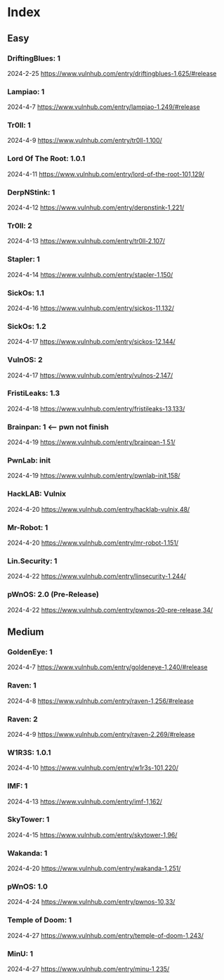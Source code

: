 # Index

## Easy

### DriftingBlues: 1

2024-2-25 https://www.vulnhub.com/entry/driftingblues-1,625/#release

### Lampiao: 1

2024-4-7 https://www.vulnhub.com/entry/lampiao-1,249/#release

### Tr0ll: 1

2024-4-9 https://www.vulnhub.com/entry/tr0ll-1,100/

### Lord Of The Root: 1.0.1

2024-4-11 https://www.vulnhub.com/entry/lord-of-the-root-101,129/

### DerpNStink: 1

2024-4-12 https://www.vulnhub.com/entry/derpnstink-1,221/

### Tr0ll: 2

2024-4-13 https://www.vulnhub.com/entry/tr0ll-2,107/

### Stapler: 1

2024-4-14 https://www.vulnhub.com/entry/stapler-1,150/

### SickOs: 1.1

2024-4-16 https://www.vulnhub.com/entry/sickos-11,132/

### SickOs: 1.2

2024-4-17 https://www.vulnhub.com/entry/sickos-12,144/

### VulnOS: 2

2024-4-17 https://www.vulnhub.com/entry/vulnos-2,147/

### FristiLeaks: 1.3

2024-4-18 https://www.vulnhub.com/entry/fristileaks-13,133/

### Brainpan: 1 <-- pwn not finish

2024-4-19 https://www.vulnhub.com/entry/brainpan-1,51/

### PwnLab: init

2024-4-19 https://www.vulnhub.com/entry/pwnlab-init,158/

### HackLAB: Vulnix

2024-4-20 https://www.vulnhub.com/entry/hacklab-vulnix,48/

### Mr-Robot: 1

2024-4-20 https://www.vulnhub.com/entry/mr-robot-1,151/

### Lin.Security: 1

2024-4-22 https://www.vulnhub.com/entry/linsecurity-1,244/

### pWnOS: 2.0 (Pre-Release)

2024-4-22 https://www.vulnhub.com/entry/pwnos-20-pre-release,34/

## Medium

### GoldenEye: 1

2024-4-7 https://www.vulnhub.com/entry/goldeneye-1,240/#release

### Raven: 1

2024-4-8 https://www.vulnhub.com/entry/raven-1,256/#release

### Raven: 2

2024-4-9 https://www.vulnhub.com/entry/raven-2,269/#release

### W1R3S: 1.0.1

2024-4-10 https://www.vulnhub.com/entry/w1r3s-101,220/

### IMF: 1

2024-4-13 https://www.vulnhub.com/entry/imf-1,162/

### SkyTower: 1

2024-4-15 https://www.vulnhub.com/entry/skytower-1,96/

### Wakanda: 1

2024-4-20 https://www.vulnhub.com/entry/wakanda-1,251/

### pWnOS: 1.0

2024-4-24 https://www.vulnhub.com/entry/pwnos-10,33/

### Temple of Doom: 1

2024-4-27 https://www.vulnhub.com/entry/temple-of-doom-1,243/

### MinU: 1

2024-4-27 https://www.vulnhub.com/entry/minu-1,235/
